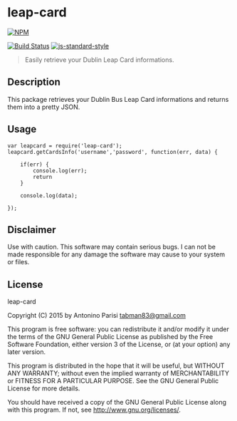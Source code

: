 # leap-card  

[![NPM](https://nodei.co/npm/leap-card.png?downloads=true&downloadRank=true&stars=true)](https://www.npmjs.com/package/leap-card)

[![Build Status](https://travis-ci.org/tabman83/leap-card.svg?branch=master)](https://travis-ci.org/tabman83/leap-card) [![js-standard-style](https://img.shields.io/badge/code%20style-standard-brightgreen.svg?style=flat)](https://github.com/feross/standard)

> Easily retrieve your Dublin Leap Card informations.


## Description

This package retrieves your Dublin Bus Leap Card informations and returns them into a pretty JSON.

## Usage

```
var leapcard = require('leap-card');
leapcard.getCardsInfo('username','password', function(err, data) {

    if(err) {
        console.log(err);
        return
    }

    console.log(data);

});
```

## Disclaimer

Use with caution. This software may contain serious bugs. I can not be made responsible for
any damage the software may cause to your system or files.

## License

leap-card

Copyright (C) 2015 by Antonino Parisi <tabman83@gmail.com>

This program is free software: you can redistribute it and/or modify it under the terms of the GNU General Public License as published by the Free Software Foundation, either version 3 of the License, or (at your option) any later version.

This program is distributed in the hope that it will be useful, but WITHOUT ANY WARRANTY; without even the implied warranty of MERCHANTABILITY or FITNESS FOR A PARTICULAR PURPOSE. See the GNU General Public License for more details.

You should have received a copy of the GNU General Public License along with this program. If not, see <http://www.gnu.org/licenses/>.
